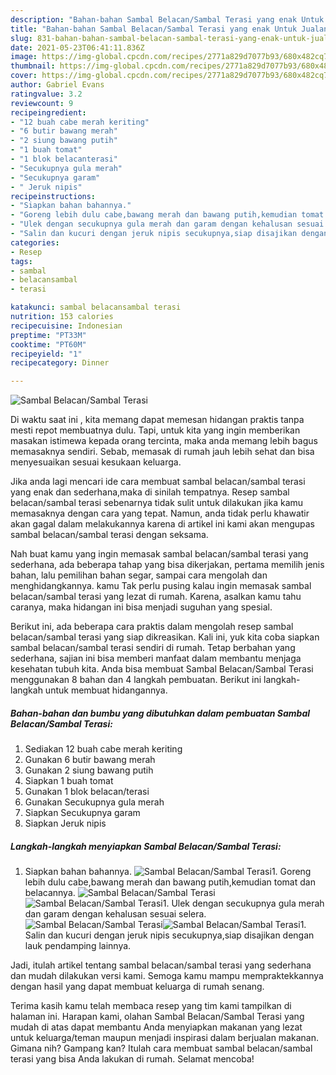 ```yaml
---
description: "Bahan-bahan Sambal Belacan/Sambal Terasi yang enak Untuk Jualan"
title: "Bahan-bahan Sambal Belacan/Sambal Terasi yang enak Untuk Jualan"
slug: 831-bahan-bahan-sambal-belacan-sambal-terasi-yang-enak-untuk-jualan
date: 2021-05-23T06:41:11.836Z
image: https://img-global.cpcdn.com/recipes/2771a829d7077b93/680x482cq70/sambal-belacansambal-terasi-foto-resep-utama.jpg
thumbnail: https://img-global.cpcdn.com/recipes/2771a829d7077b93/680x482cq70/sambal-belacansambal-terasi-foto-resep-utama.jpg
cover: https://img-global.cpcdn.com/recipes/2771a829d7077b93/680x482cq70/sambal-belacansambal-terasi-foto-resep-utama.jpg
author: Gabriel Evans
ratingvalue: 3.2
reviewcount: 9
recipeingredient:
- "12 buah cabe merah keriting"
- "6 butir bawang merah"
- "2 siung bawang putih"
- "1 buah tomat"
- "1 blok belacanterasi"
- "Secukupnya gula merah"
- "Secukupnya garam"
- " Jeruk nipis"
recipeinstructions:
- "Siapkan bahan bahannya."
- "Goreng lebih dulu cabe,bawang merah dan bawang putih,kemudian tomat dan belacannya."
- "Ulek dengan secukupnya gula merah dan garam dengan kehalusan sesuai selera."
- "Salin dan kucuri dengan jeruk nipis secukupnya,siap disajikan dengan lauk pendamping lainnya."
categories:
- Resep
tags:
- sambal
- belacansambal
- terasi

katakunci: sambal belacansambal terasi 
nutrition: 153 calories
recipecuisine: Indonesian
preptime: "PT33M"
cooktime: "PT60M"
recipeyield: "1"
recipecategory: Dinner

---
```



![Sambal Belacan/Sambal Terasi](https://img-global.cpcdn.com/recipes/2771a829d7077b93/680x482cq70/sambal-belacansambal-terasi-foto-resep-utama.jpg)

Di waktu  saat ini , kita memang dapat memesan hidangan praktis tanpa mesti repot membuatnya dulu. Tapi, untuk kita yang ingin memberikan masakan istimewa kepada orang tercinta, maka anda memang lebih bagus memasaknya sendiri. Sebab, memasak di rumah jauh lebih sehat dan bisa menyesuaikan sesuai kesukaan keluarga.

Jika anda lagi mencari ide cara membuat sambal belacan/sambal terasi yang enak dan sederhana,maka di sinilah tempatnya. Resep sambal belacan/sambal terasi  sebenarnya tidak sulit untuk dilakukan jika kamu memasaknya dengan cara yang tepat. Namun, anda tidak perlu khawatir akan gagal dalam melakukannya 
karena di artikel ini kami akan mengupas sambal belacan/sambal terasi dengan seksama.  



Nah buat kamu yang ingin memasak sambal belacan/sambal terasi yang sederhana, ada beberapa tahap yang bisa dikerjakan, pertama memilih jenis bahan, lalu pemilihan bahan segar, sampai cara mengolah dan menghidangkannya. kamu Tak perlu pusing kalau ingin memasak sambal belacan/sambal terasi yang lezat di rumah. Karena, asalkan kamu  tahu caranya, maka hidangan ini bisa menjadi suguhan yang spesial.

Berikut ini, ada beberapa cara praktis  dalam mengolah resep sambal belacan/sambal terasi yang siap dikreasikan. Kali ini, yuk kita coba siapkan sambal belacan/sambal terasi sendiri di rumah. Tetap berbahan yang sederhana, sajian ini bisa memberi manfaat dalam membantu menjaga kesehatan tubuh kita. Anda bisa membuat Sambal Belacan/Sambal Terasi menggunakan 8 bahan dan 4 langkah pembuatan. Berikut ini langkah-langkah untuk membuat hidangannya.

<!--inarticleads1-->

##### Bahan-bahan dan bumbu yang dibutuhkan dalam pembuatan Sambal Belacan/Sambal Terasi:

1. Sediakan 12 buah cabe merah keriting
1. Gunakan 6 butir bawang merah
1. Gunakan 2 siung bawang putih
1. Siapkan 1 buah tomat
1. Gunakan 1 blok belacan/terasi
1. Gunakan Secukupnya gula merah
1. Siapkan Secukupnya garam
1. Siapkan  Jeruk nipis




<!--inarticleads2-->

##### Langkah-langkah menyiapkan Sambal Belacan/Sambal Terasi:

1. Siapkan bahan bahannya.
<img src="https://img-global.cpcdn.com/steps/16e86b0e28929551/160x128cq70/sambal-belacansambal-terasi-langkah-memasak-1-foto.jpg" alt="Sambal Belacan/Sambal Terasi">1. Goreng lebih dulu cabe,bawang merah dan bawang putih,kemudian tomat dan belacannya.
<img src="https://img-global.cpcdn.com/steps/2e31a668247e3b9c/160x128cq70/sambal-belacansambal-terasi-langkah-memasak-2-foto.jpg" alt="Sambal Belacan/Sambal Terasi"><img src="https://img-global.cpcdn.com/steps/c291031d48fdebaf/160x128cq70/sambal-belacansambal-terasi-langkah-memasak-2-foto.jpg" alt="Sambal Belacan/Sambal Terasi">1. Ulek dengan secukupnya gula merah dan garam dengan kehalusan sesuai selera.
<img src="https://img-global.cpcdn.com/steps/3f9e43fd5c4a55d1/160x128cq70/sambal-belacansambal-terasi-langkah-memasak-3-foto.jpg" alt="Sambal Belacan/Sambal Terasi"><img src="https://img-global.cpcdn.com/steps/880fd4660cf365a8/160x128cq70/sambal-belacansambal-terasi-langkah-memasak-3-foto.jpg" alt="Sambal Belacan/Sambal Terasi">1. Salin dan kucuri dengan jeruk nipis secukupnya,siap disajikan dengan lauk pendamping lainnya.




Jadi, itulah artikel tentang  sambal belacan/sambal terasi  yang sederhana dan mudah dilakukan versi kami. Semoga kamu mampu mempraktekkannya dengan hasil yang dapat membuat keluarga di rumah senang. 

Terima kasih kamu telah membaca resep yang tim kami tampilkan di halaman ini. Harapan kami, olahan  Sambal Belacan/Sambal Terasi yang mudah di atas dapat membantu Anda menyiapkan makanan yang lezat untuk keluarga/teman maupun menjadi inspirasi dalam berjualan makanan. Gimana nih? Gampang kan? Itulah cara membuat sambal belacan/sambal terasi yang bisa Anda lakukan di rumah. Selamat mencoba!

